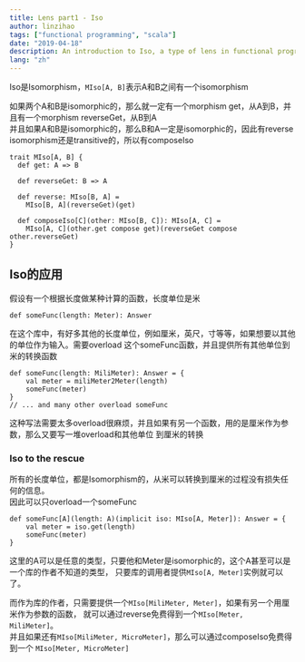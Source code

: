 ```yaml
---
title: Lens part1 - Iso
author: linzihao
tags: ["functional programming", "scala"]
date: "2019-04-18"
description: An introduction to Iso, a type of lens in functional programming that represents isomorphisms between types. The post explains the concept, provides code examples in Scala, and demonstrates practical applications of Iso in handling unit conversions.
lang: "zh"
---
```


Iso是Isomorphism，```MIso[A, B]```表示A和B之间有一个isomorphism  

如果两个A和B是isomorphic的，那么就一定有一个morphism get，从A到B，并且有一个morphism reverseGet，从B到A  
并且如果A和B是isomorphic的，那么B和A一定是isomorphic的，因此有reverse  
isomorphism还是transitive的，所以有composeIso
```
trait MIso[A, B] {
  def get: A => B

  def reverseGet: B => A

  def reverse: MIso[B, A] =
    MIso[B, A](reverseGet)(get)
    
  def composeIso[C](other: MIso[B, C]): MIso[A, C] =
    MIso[A, C](other.get compose get)(reverseGet compose other.reverseGet)
}
```

## Iso的应用
假设有一个根据长度做某种计算的函数，长度单位是米
```
def someFunc(length: Meter): Answer
```
在这个库中，有好多其他的长度单位，例如厘米，英尺，寸等等，如果想要以其他的单位作为输入。需要overload
这个someFunc函数，并且提供所有其他单位到米的转换函数
```
def someFunc(length: MiliMeter): Answer = {
    val meter = miliMeter2Meter(length)
    someFunc(meter)
}
// ... and many other overload someFunc
```
这种写法需要太多overload很麻烦，并且如果有另一个函数，用的是厘米作为参数，那么又要写一堆overload和其他单位
到厘米的转换

### Iso to the rescue
所有的长度单位，都是Isomorphism的，从米可以转换到厘米的过程没有损失任何的信息。  
因此可以只overload一个someFunc
```
def someFunc[A](length: A)(implicit iso: MIso[A, Meter]): Answer = {
    val meter = iso.get(length)
    someFunc(meter)
}
```
这里的A可以是任意的类型，只要他和Meter是isomorphic的，这个A甚至可以是一个库的作者不知道的类型，
只要库的调用者提供```MIso[A, Meter]```实例就可以了。

而作为库的作者，只需要提供一个```MIso[MiliMeter, Meter]```，如果有另一个用厘米作为参数的函数，
就可以通过reverse免费得到一个```MIso[Meter, MiliMeter]```。  
并且如果还有```MIso[MiliMeter, MicroMeter]```，那么可以通过composeIso免费得到一个
```MIso[Meter, MicroMeter]```